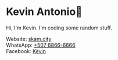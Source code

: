 <p align=center><h1>Kevin Antonio🌙</h1><p>  
Hi, I'm Kevin. I'm coding some random stuff.  
  
Website: [skam.city](https://skam.city/)  
WhatsApp: [+507 6866-6666](https://wa.me/50768666666)  
Facebook: [Këvin](https://www.facebook.com/kviindev)
